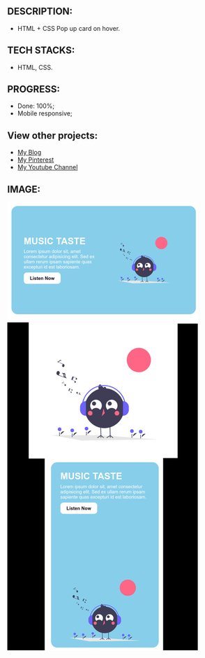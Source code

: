 
## DESCRIPTION:
- HTML + CSS Pop up card on hover.


## TECH STACKS:
- HTML, CSS.

## PROGRESS:
- Done: 100%;
- Mobile responsive;


## View other projects:
- [My Blog](https://hashnode.com/@marizoo)
- [My Pinterest](https://pin.it/16vGwjy)
- [My Youtube Channel](https://www.youtube.com/channel/UCfkbnM9WvHD3mjecBiGHCBQ/playlists)


## IMAGE:
![Screenshot of the App](./screenshots/css-09-hover-card.jpg)
